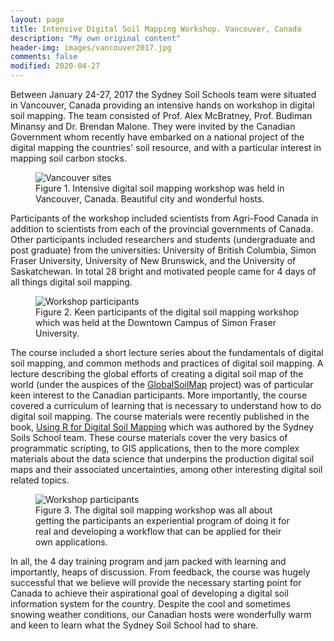 ```yaml
---
layout: page
title: Intensive Digital Soil Mapping Workshop. Vancouver, Canada
description: "My own original content"
header-img: images/vancouver2017.jpg
comments: false
modified: 2020-04-27
---
```


Between January 24-27, 2017 the Sydney Soil Schools team were situated in Vancouver, Canada providing an intensive hands on workshop in digital soil mapping. The team consisted of Prof. Alex McBratney, Prof. Budiman Minansy and Dr. Brendan Malone. They were invited by the Canadian Government whom recently have embarked on a national project of the digital mapping the countries' soil resource, and with a particular interest in mapping soil carbon stocks. 


<figure>
    <img src="{{ site.url }}/images/20171302vancouver/vancouver1.png" alt="Vancouver sites">
    <figcaption>Figure 1. Intensive digital soil mapping workshop was held in Vancouver, Canada. Beautiful city and wonderful hosts.</figcaption>
</figure>

Participants of the workshop included scientists from Agri-Food Canada in addition to scientists from each of the provincial governments of Canada. Other participants included researchers and students (undergraduate and post graduate) from the universities: University of British Columbia, Simon Fraser University, University of New Brunswick, and the University of Saskatchewan. In total 28 bright and motivated people came for 4 days of all things digital soil mapping. 

<figure>
    <img src="{{ site.url }}/images/20171302vancouver/vancouver2.jpeg" alt="Workshop participants">
    <figcaption>Figure 2. Keen participants of the digital soil mapping workshop which was held at the Downtown Campus of Simon Fraser University.</figcaption>
</figure>

The course included a short lecture series about the fundamentals of digital soil mapping, and common methods and practices of digital soil mapping. A lecture describing the global efforts of creating a digital soil map of the world (under the auspices of the [GlobalSoilMap](http://www.globalsoilmap.net/specifications) project) was of particular keen interest to the Canadian participants. More importantly, the course covered a curriculum of learning that is necessary to understand how to do digital soil mapping. The course materials were recently published in the book, [Using R for Digital Soil Mapping](http://www.springer.com/gp/book/9783319443256) which was authored by the Sydney Soils School team. These course materials cover the very basics of programmatic scripting, to GIS applications, then to the more complex materials about the data science that underpins the production digital soil maps and their associated uncertainties, among other interesting digital soil related topics.

<figure>
    <img src="{{ site.url }}/images/20171302vancouver/vancouver3.png" alt="Workshop participants">
    <figcaption>Figure 3. The digital soil mapping workshop was all about getting the participants an experiential program of doing it for real and developing a workflow that can be applied for their own applications.</figcaption>
</figure>

In all, the 4 day training program and jam packed with learning and importantly, heaps of discussion. From feedback, the course was hugely successful that we believe will provide the necessary starting point for Canada to achieve their aspirational goal of developing a digital soil information system for the country. Despite the cool and sometimes snowing weather conditions, our Canadian hosts were wonderfully warm and keen to learn what the Sydney Soil School had to share.  
